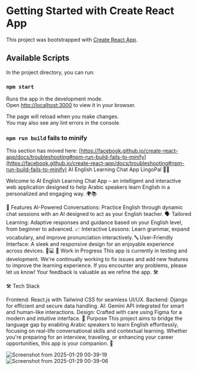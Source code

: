 # Getting Started with Create React App

This project was bootstrapped with [Create React App](https://github.com/facebook/create-react-app).

## Available Scripts

In the project directory, you can run:

### `npm start`

Runs the app in the development mode.\
Open [http://localhost:3000](http://localhost:3000) to view it in your browser.

The page will reload when you make changes.\
You may also see any lint errors in the console.



### `npm run build` fails to minify

This section has moved here: [https://facebook.github.io/create-react-app/docs/troubleshooting#npm-run-build-fails-to-minify](https://facebook.github.io/create-react-app/docs/troubleshooting#npm-run-build-fails-to-minify)
AI English Learning Chat App LingoPal 🧠💬

Welcome to AI English Learning Chat App – an intelligent and interactive web application designed to help Arabic speakers learn English in a personalized and engaging way. 🌍📚

🌟 Features
AI-Powered Conversations: Practice English through dynamic chat sessions with an AI designed to act as your English teacher. 🗣️
Tailored Learning: Adaptive responses and guidance based on your English level, from beginner to advanced. 📈
Interactive Lessons: Learn grammar, expand vocabulary, and improve pronunciation interactively. 🔤
User-Friendly Interface: A sleek and responsive design for an enjoyable experience across devices. 📱💻
🚧 Work in Progress
This app is currently in testing and development. We're continually working to fix issues and add new features to improve the learning experience. If you encounter any problems, please let us know! Your feedback is valuable as we refine the app. 🛠️

🛠️ Tech Stack

Frontend: React.js with Tailwind CSS for seamless UI/UX.
Backend: Django for efficient and secure data handling.
AI: Gemini API integrated for smart and human-like interactions.
Design: Crafted with care using Figma for a modern and intuitive interface.
🚀 Purpose
This project aims to bridge the language gap by enabling Arabic speakers to learn English effortlessly, focusing on real-life conversational skills and contextual learning. Whether you're preparing for an interview, traveling, or enhancing your career opportunities, this app is your companion. 🤝

![Screenshot from 2025-01-29 00-39-19](https://github.com/user-attachments/assets/b8d8a1ec-a622-403d-a754-23f2bec095ee)
![Screenshot from 2025-01-29 00-39-06](https://github.com/user-attachments/assets/bcf23ec6-c562-426c-9019-095b4982f84f)
